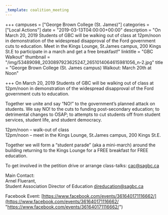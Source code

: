 ```yaml
---
_template: coalition_meeting
---
```



+++
campuses = ["George Brown College (St. James)"]
categories = ["Local Actions"]
date = "2019-03-13T04:00:00+00:00"
description = "On March 20, 2019 Students of GBC will be walking out of class at 12pm/noon in demonstration of the widespread disapproval of the Ford government cuts to education. Meet in the Kings Lounge, St.James campus, 200 Kings St.E to participate in a march and get a free breakfast!"
linktitle = "GBC Walkout"
thumbnail = "/img/53489098_2030897923625247_2651014064615981056_n-2.jpg"
title = "George Brown College (St. James campus) Walkout: March 20th at Noon"

+++
On March 20, 2019 Students of GBC will be walking out of class at 12pm/noon in demonstration of the widespread disapproval of the Ford government cuts to education.   
  
Together we unite and say “NO!” to the government’s planned attack on students. We say NO! to the cuts to funding post-secondary education; to detrimental changes to OSAP; to attempts to cut students off from student services, student life, and student democracy.   
  
12pm/noon – walk-out of class  
12pm/noon – meet in the Kings Lounge, St.James campus, 200 Kings St.E.  
  
Together we will form a “student parade” (aka a mini-march) around the building returning to the Kings Lounge for a FREE breakfast for FREE education.

To get involved in the petition drive or arrange class-talks: cac@sagbc.ca  
   
Main Contact:   
Arnel Fluerant,   
Student Association Director of Education direducation@sagbc.ca

Facebook Event: [https://www.facebook.com/events/361640171116662/](https://www.facebook.com/events/361640171116662/ "https://www.facebook.com/events/361640171116662/")
